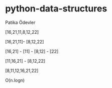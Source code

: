 # python-data-structures
Patika Ödevler

[16,21,11,8,12,22]

[16,21,11]- [8,12,22]

[16,21] - [11] - [8,12] - [22]

[11,16,21] - [8,12,22]

[8,11,12,16,21,22]

O(n.logn)

